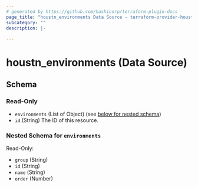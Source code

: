 ```yaml
---
# generated by https://github.com/hashicorp/terraform-plugin-docs
page_title: "houstn_environments Data Source - terraform-provider-houstn"
subcategory: ""
description: |-
  
---
```


# houstn_environments (Data Source)





<!-- schema generated by tfplugindocs -->
## Schema

### Read-Only

- `environments` (List of Object) (see [below for nested schema](#nestedatt--environments))
- `id` (String) The ID of this resource.

<a id="nestedatt--environments"></a>
### Nested Schema for `environments`

Read-Only:

- `group` (String)
- `id` (String)
- `name` (String)
- `order` (Number)


